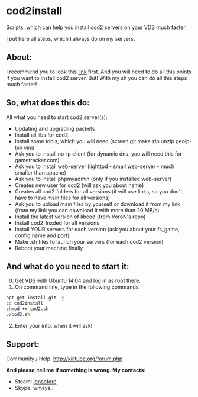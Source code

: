 # cod2install
Scripts, which can help you install cod2 servers on your VDS much faster.

I put here all steps, which I always do on my servers.


## About:
I recommend you to look this [link](https://killtube.org/showthread.php?2454-Work-in-progress-Setup-CoD2-on-your-ubuntu-14-04-server) first. 
And you will need to do all this points if you want to install cod2 server.
But! With my sh you can do all this steps much faster!


## So, what does this do:
All what you need to start cod2 server(s): 
- Updating and upgrading packets
- Install all libs for cod2
- Install some tools, which you will need (screen git make zip unzip geoip-bin vim)
- Ask you to install no-ip client (for dynamic dns. you will need this for gametracker.com)
- Ask you to install web-server (lighttpd - small web-server - much smaller than apache)
- Ask you to install phpmyadmin (only if you installed web-server)
- Creates new user for cod2 (will ask you about name)
- Creates all cod2 folders for all versions (it will use links, so you don't have to have main files for all versions)
- Ask you to upload main files by yourself or download it from my link (from my link you can download it with more than 20 MB/s)
- Install the latest version of libcod (from VoroN's repo)
- Install cod2_lnxded for all versions
- Install YOUR servers for each version (ask you about your fs_game, config name and port)
- Make .sh files to launch your servers (for each cod2 version)
- Reboot your machine finally


## And what do you need to start it:
0. Get VDS with Ubuntu 14.04 and log in as root there.
1. On command line, type in the following commands:
```sh
apt-get install git -y
cd cod2install
chmod +x cod2.sh
./cod2.sh
``` 
2. Enter your info, when it will ask!


## Support:
Community / Help: http://killtube.org/forum.php

**And please, tell me if something is wrong. My contacts:**
- Steam: [lonsofore](http://steamcommunity.com/id/lonsofore/)
- Skype: wmsys_